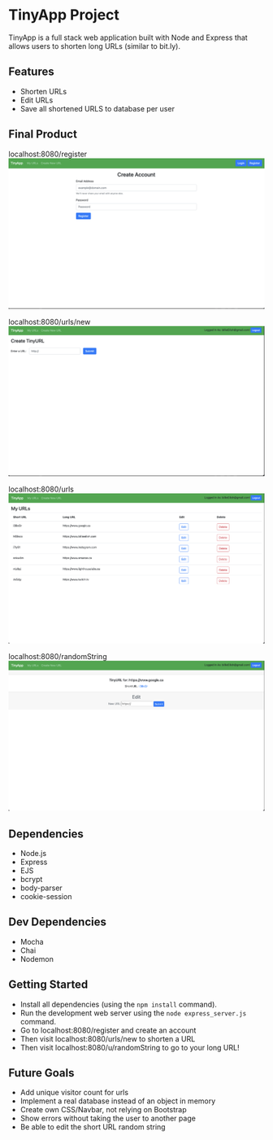 # TinyApp Project

TinyApp is a full stack web application built with Node and Express that allows users to shorten long URLs (similar to bit.ly).

## Features

- Shorten URLs
- Edit URLs
- Save all shortened URLS to database per user

## Final Product

localhost:8080/register
!["Login Page"](https://github.com/brianguyen97/tinyapp/blob/main/docs/tinyApp3.jpg)

localhost:8080/urls/new
!["Shorten URL Page"](https://github.com/brianguyen97/tinyapp/blob/main/docs/tinyApp2.jpg)

localhost:8080/urls
!["URL Index Page"](https://github.com/brianguyen97/tinyapp/blob/main/docs/tinyApp0.jpg)

localhost:8080/randomString
!["URL Edit Page"](https://github.com/brianguyen97/tinyapp/blob/main/docs/tinyApp1.jpg)

## Dependencies

- Node.js
- Express
- EJS
- bcrypt
- body-parser
- cookie-session

## Dev Dependencies

- Mocha
- Chai
- Nodemon

## Getting Started

- Install all dependencies (using the `npm install` command).
- Run the development web server using the `node express_server.js` command.
- Go to localhost:8080/register and create an account
- Then visit localhost:8080/urls/new to shorten a URL
- Then visit localhost:8080/u/randomString to go to your long URL!

## Future Goals

- Add unique visitor count for urls
- Implement a real database instead of an object in memory
- Create own CSS/Navbar, not relying on Bootstrap
- Show errors without taking the user to another page
- Be able to edit the short URL random string
